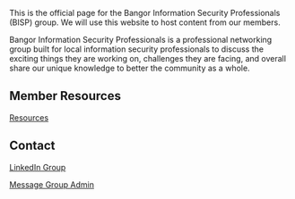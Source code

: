 This is the official page for the Bangor Information Security Professionals (BISP) group. We will use this website to host content from our members. 

Bangor Information Security Professionals is a professional networking group built for local information security professionals to discuss the exciting things they are working on, challenges they are facing, and overall share our unique knowledge to better the community as a whole.

## Member Resources
[Resources](/resources)

## Contact
[LinkedIn Group](https://www.linkedin.com/groups/7054424)

[Message Group Admin](mailto:cory[dot]cavanagh[at]gmail[dot]com) 

